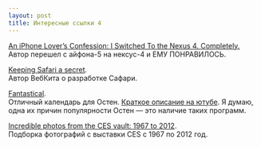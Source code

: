 ```yaml
---
layout: post
title: Интересные ссылки 4
---
```


[An iPhone Lover’s Confession: I Switched To the Nexus 4. Completely.](http://gizmodo.com/5973073/an-iphone-lovers-confession-i-switched-to-the-nexus-4-completely)<br> Автор перешел с айфона-5 на нексус-4 и ЕМУ ПОНРАВИЛОСЬ.

[Keeping Safari a secret](http://donmelton.com/2013/01/03/keeping-safari-a-secret/).<br>
Автор ВебКита о разработке Сафари.

[Fantastical](http://flexibits.com/fantastical).<br>
Отличный календарь для Остен. [Краткое описание на ютубе](http://www.youtube.com/watch?v=HOobhtnDK58). Я думаю, одна их причин популярности Остен — это наличие таких программ.

[Incredible photos from the CES vault: 1967 to 2012](http://www.theverge.com/2013/1/4/3828848/ces-photo-history).<br>
Подборка фотографий с выставки CES с 1967 по 2012 год.